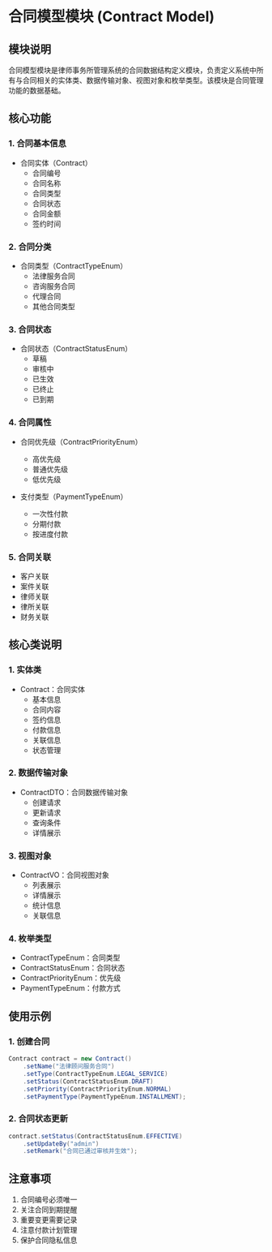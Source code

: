 # 合同模型模块 (Contract Model)

## 模块说明
合同模型模块是律师事务所管理系统的合同数据结构定义模块，负责定义系统中所有与合同相关的实体类、数据传输对象、视图对象和枚举类型。该模块是合同管理功能的数据基础。

## 核心功能

### 1. 合同基本信息
- 合同实体（Contract）
  - 合同编号
  - 合同名称
  - 合同类型
  - 合同状态
  - 合同金额
  - 签约时间

### 2. 合同分类
- 合同类型（ContractTypeEnum）
  - 法律服务合同
  - 咨询服务合同
  - 代理合同
  - 其他合同类型

### 3. 合同状态
- 合同状态（ContractStatusEnum）
  - 草稿
  - 审核中
  - 已生效
  - 已终止
  - 已到期

### 4. 合同属性
- 合同优先级（ContractPriorityEnum）
  - 高优先级
  - 普通优先级
  - 低优先级

- 支付类型（PaymentTypeEnum）
  - 一次性付款
  - 分期付款
  - 按进度付款

### 5. 合同关联
- 客户关联
- 案件关联
- 律师关联
- 律所关联
- 财务关联

## 核心类说明

### 1. 实体类
- Contract：合同实体
  - 基本信息
  - 合同内容
  - 签约信息
  - 付款信息
  - 关联信息
  - 状态管理

### 2. 数据传输对象
- ContractDTO：合同数据传输对象
  - 创建请求
  - 更新请求
  - 查询条件
  - 详情展示

### 3. 视图对象
- ContractVO：合同视图对象
  - 列表展示
  - 详情展示
  - 统计信息
  - 关联信息

### 4. 枚举类型
- ContractTypeEnum：合同类型
- ContractStatusEnum：合同状态
- ContractPriorityEnum：优先级
- PaymentTypeEnum：付款方式

## 使用示例

### 1. 创建合同
```java
Contract contract = new Contract()
    .setName("法律顾问服务合同")
    .setType(ContractTypeEnum.LEGAL_SERVICE)
    .setStatus(ContractStatusEnum.DRAFT)
    .setPriority(ContractPriorityEnum.NORMAL)
    .setPaymentType(PaymentTypeEnum.INSTALLMENT);
```

### 2. 合同状态更新
```java
contract.setStatus(ContractStatusEnum.EFFECTIVE)
    .setUpdateBy("admin")
    .setRemark("合同已通过审核并生效");
```

## 注意事项
1. 合同编号必须唯一
2. 关注合同到期提醒
3. 重要变更需要记录
4. 注意付款计划管理
5. 保护合同隐私信息
